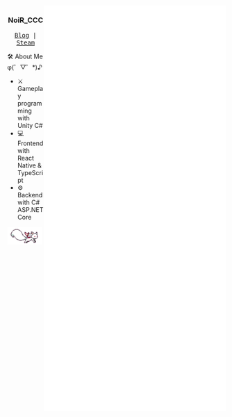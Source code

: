 <div align="right">
  <img align="right" src="/github-metrics.svg" width="420px">
</div>
<div align="left">
  <h3 align="center">NoiR_CCC</h3>
  <p align="center">
    <samp>
      <a href="https://noirccc.net/blog/">Blog</a> |
      <a href="https://steamcommunity.com/id/noirccc/">Steam</a>
    </samp>
  </p>

:hammer_and_wrench: About Me φ(゜▽゜*)♪
  - :crossed_swords: Gameplay programming with Unity C#
  - :computer: Frontend with React Native & TypeScript
  - :gear: Backend with C# ASP.NET Core
  
  <img src="/qb.gif" width="80px">
</div>